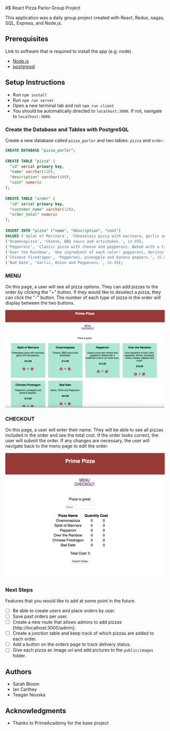 #$ React Pizza Parlor Group Project

This application was a daily group project created with React, Redux, sagas, SQL, Express, and Node.js.

## Prerequisites

Link to software that is required to install the app (e.g. node).

- [Node.js](https://nodejs.org/en/)
- [postgresql](https://www.postgresql.org/download/)
## Setup Instructions

* Run `npm install`
* Run `npm run server`
* Open a new terminal tab and run `npm run client`
* You should be automatically directed to `localhost:3000`. If not, navigate to `localhost:3000`.

### Create the Database and Tables with PostgreSQL

Create a new database called `pizza_parlor` and two tables: `pizza` and `order`. 

```SQL
CREATE DATABASE "pizza_parlor";

CREATE TABLE "pizza" (
  "id" serial primary key,
  "name" varchar(120),
  "description" varchar(480),
  "cost" numeric
);

CREATE TABLE "order" (
  "id" serial primary key,
  "customer_name" varchar(120),
  "order_total" numeric
);

INSERT INTO "pizza" ("name", "description", "cost")
VALUES ('Splat of Marinara', 'Cheeseless pizza with marinara, garlic and red peppers.', 12.99),
('Onamonapizza', 'Cheese, BBQ sauce and artichokes.', 14.99),
('Pepperoni', 'Classic pizza with cheese and pepperoni. Baked with a traditional crust in our brick oven.', 14.99),
('Over the Rainbow', 'One ingredient of each color: pepperoni, doritos, pineapple, olives, cheese, peppers and onion.', 19.99),
('Chinese Firedragon', 'Pepperoni, pineapple and banana peppers.', 15.99),
('Bad Date', 'Garlic, Onion and Pepperoni.', 24.99);

```

### MENU

On this page, a user will see all pizza options. They can add pizzas to the order by clicking the "+" button. If they would like to deselect a pizza, they can click the "-" button. The number of each type of pizza in the order will display between the two buttons.

![menu page](wireframes/pizza-menu.png)

### CHECKOUT

On this page, a user will enter their name. They will be able to see all pizzas included in the order and see the total cost. If the order looks correct, the user will submit the order. If any changes are necessary, the user will navigate back to the menu page to edit the order.

![checkout page](wireframes/pizza-order.png)


### Next Steps

Features that you would like to add at some point in the future.

- [ ] Be able to create users and place orders by user.
- [ ] Save past orders per user.
- [ ] Create a new route that allows admins to add pizzas [http://localhost:3000/admin].
- [ ] Create a junction table and keep track of which pizzas are added to each order.
- [ ] Add a button on the orders page to track delivery status.
- [ ] Give each pizza an image url and add pictures to the `public/images` folder.

## Authors

* Sarah Bloom
* Ian Carthey
* Teagan Nouska

## Acknowledgments

* Thanks to PrimeAcademy for the base project